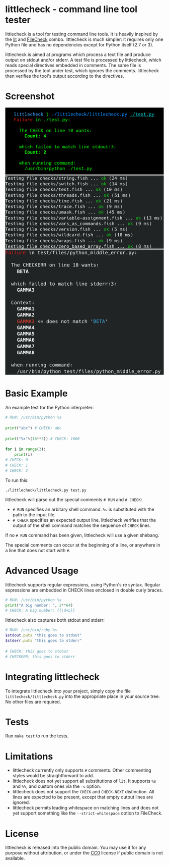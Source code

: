 # littlecheck - command line tool tester

littlecheck is a tool for testing command line tools. It is heavily inspired by the [lit](http://llvm.org/docs/CommandGuide/lit.html) and [FileCheck](https://www.llvm.org/docs/CommandGuide/FileCheck.html) combo. littlecheck is much simpler: it requires only one Python file and has no dependencies except for Python itself (2.7 or 3).

littlecheck is aimed at programs which process a text file and produce output on stdout and/or stderr. A test file is processed by littlecheck, which reads special directives embedded in comments. The same file is processed by the tool under test, which ignores the comments. littlecheck then verifies the tool's output according to the directives.

# Screenshot

![littlecheck-failure](screenshots/demo1.png)
![littlecheck-success](screenshots/demo2.png)
![littlecheck-context](screenshots/demo3.png)

# Basic Example

An example test for the Python interpreter:

```python
# RUN: /usr/bin/python %s

print("abc") # CHECK: abc

print("%x"%(16**3)) # CHECK: 1000

for i in range(3):
    print(i)
# CHECK: 0
# CHECK: 1
# CHECK: 2
```

To run this:

    ./littlecheck/littlecheck.py test.py

littlecheck will parse out the special comments `# RUN` and `# CHECK`:

- `# RUN` specifies an arbitary shell command. `%s` is substituted with the path to the input file. 
- `# CHECK` specifies an expected output line. littlecheck verifies that the output of the shell command matches the sequence of `CHECK` lines.

If no `# RUN` command has been given, littlecheck will use a given shebang.

The special comments can occur at the beginning of a line, or anywhere in a line that does not start with `#`.

# Advanced Usage

littlecheck supports regular expressions, using Python's re syntax. Regular expressions are embedded in CHECK lines enclosed in double curly braces.

```python
# RUN: /usr/bin/python %s
print("A big number: ", 2**64)
# CHECK: A big number: {{\d+L}}
```

littlecheck also captures both stdout and stderr:

```ruby
# RUN: /usr/bin/ruby %s
$stdout.puts "this goes to stdout"
$stderr.puts "this goes to stderr"

# CHECK: this goes to stdout
# CHECKERR: this goes to stderr
```

# Integrating littlecheck

To integrate littlecheck into your project, simply copy the file `littlecheck/littlecheck.py` into the appropriate place in your source tree. No other files are required.

# Tests

Run `make test` to run the tests.

# Limitations

- littlecheck currently only supports `#` comments. Other commenting styles would be straightforward to add.
- littlecheck does not yet support all substitutions of `lit`. It supports `%s` and `%%`, and custom ones via the `-s` option.
- littlecheck does not support the `CHECK` and `CHECK-NEXT` distinction. All lines are expected to be present, except that empty output lines are ignored.
- littlecheck permits leading whitespace on matching lines and does not yet support something like the `--strict-whitespace` option to FileCheck.

# License

littlecheck is released into the public domain. You may use it for any purpose without attribution, or under the [CC0](https://creativecommons.org/publicdomain/zero/1.0/) license if public domain is not available.
